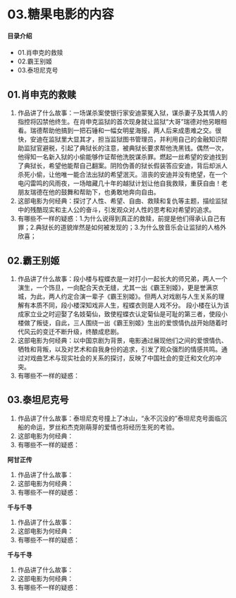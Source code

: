 # 03.糖果电影的内容
#### 目录介绍
- 01.肖申克的救赎
- 02.霸王别姬
- 03.泰坦尼克号



## 01.肖申克的救赎

1. 作品讲了什么故事：一场谋杀案使银行家安迪蒙冤入狱，谋杀妻子及其情人的指控将囚禁他终生。在肖申克监狱的首次现身就让监狱“大哥”瑞德对他另眼相看。瑞德帮助他搞到一把石锤和一幅女明星海报，两人后来成患难之交。很快，安迪在监狱里大显其才，担当监狱图书管理员，并利用自己的金融知识帮助监狱官避税，引起了典狱长的注意，被典狱长要求帮他洗黑钱。偶然一次，他得知一名新入狱的小偷能够作证帮他洗脱谋杀罪。燃起一丝希望的安迪找到了典狱长，希望他能帮自己翻案。阴险伪善的狱长假装答应安迪，背后却派人杀死小偷，让他唯一能合法出狱的希望泯灭。沮丧的安迪并没有绝望，在一个电闪雷鸣的风雨夜，一场暗藏几十年的越狱计划让他自我救赎，重获自由！老朋友瑞德在他的鼓舞和帮助下，也勇敢地奔向自由。
2. 这部电影为何经典：探讨了人性、希望、自由、救赎和复仇等主题，描绘监狱中的残酷现实和主人公的奋斗，引发观众对人性的思考和对希望的追求。
3. 有哪些不一样的疑惑：1.为什么说得到真正的救赎，前提是他们得承认自己有罪；2.典狱长的道貌岸然是如何被发现的；3.为什么放音乐会让监狱的人格外欣喜；

## 02.霸王别姬

1. 作品讲了什么故事：段小楼与程蝶衣是一对打小一起长大的师兄弟，两人一个演生，一个饰旦，一向配合天衣无缝，尤其一出《霸王别姬》，更是誉满京城，为此，两人约定合演一辈子《霸王别姬》。但两人对戏剧与人生关系的理解有本质不同，段小楼深知戏非人生，程蝶衣则是人戏不分。 段小楼在认为该成家立业之时迎娶了名妓菊仙，致使程蝶衣认定菊仙是可耻的第三者，使段小楼做了叛徒，自此，三人围绕一出《霸王别姬》生出的爱恨情仇战开始随着时代风云的变迁不断升级，终酿成悲剧。
2. 这部电影为何经典：以中国京剧为背景，电影通过展现他们之间的爱恨情仇、牺牲和背叛，以及对艺术和自我身份的追求，引发了观众强烈的情感共鸣。通过对戏曲艺术与现实社会的关系的探讨，反映了中国社会的变迁和文化的冲突。
3. 有哪些不一样的疑惑：

## 03.泰坦尼克号

1. 作品讲了什么故事：泰坦尼克号撞上了冰山，“永不沉没的”泰坦尼克号面临沉船的命运，罗丝和杰克刚萌芽的爱情也将经历生死的考验。
2. 这部电影为何经典：
3. 有哪些不一样的疑惑：


**阿甘正传**

1. 作品讲了什么故事：
2. 这部电影为何经典：
3. 有哪些不一样的疑惑：


**千与千寻**

1. 作品讲了什么故事：
2. 这部电影为何经典：
3. 有哪些不一样的疑惑：

**千与千寻**

1. 作品讲了什么故事：
2. 这部电影为何经典：
3. 有哪些不一样的疑惑：





